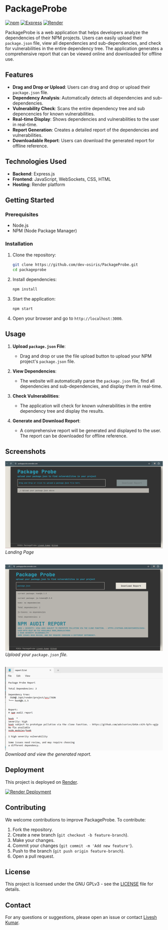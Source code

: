 
# PackageProbe

[![npm](https://img.shields.io/badge/npm-v9.5.0-red)](https://npmjs.com)
[![Express](https://img.shields.io/badge/express-v4.19.2-blue)](https://expressjs.com)
[![Render](https://img.shields.io/badge/deployed_on-Render-black?labelColor=darkgreen)](https://render.com)

PackageProbe is a web application that helps developers analyze the dependencies of their NPM projects. Users can easily upload their `package.json` file, view all dependencies and sub-dependencies, and check for vulnerabilities in the entire dependency tree. The application generates a comprehensive report that can be viewed online and downloaded for offline use.

## Features

- **Drag and Drop or Upload**: Users can drag and drop or upload their `package.json` file.
- **Dependency Analysis**: Automatically detects all dependencies and sub-dependencies.
- **Vulnerability Check**: Scans the entire dependency tree and sub depencencies for known vulnerabilities.
- **Real-time Display**: Shows dependencies and vulnerabilities to the user in real-time.
- **Report Generation**: Creates a detailed report of the dependencies and vulnerabilities.
- **Downloadable Report**: Users can download the generated report for offline reference.

## Technologies Used

- **Backend**: Express.js
- **Frontend**: JavaScript, WebSockets, CSS, HTML
- **Hosting**: Render platform

## Getting Started

### Prerequisites

- Node.js
- NPM (Node Package Manager)

### Installation

1. Clone the repository:

    ```bash
    git clone https://github.com/dev-osiris/PackageProbe.git
    cd packageprobe
    ```

2. Install dependencies:

    ```bash
    npm install
    ```

3. Start the application:

    ```bash
    npm start
    ```

4. Open your browser and go to `http://localhost:3000`.

## Usage

1. **Upload `package.json` File**:
   - Drag and drop or use the file upload button to upload your NPM project's `package.json` file.

2. **View Dependencies**:
   - The website will automatically parse the `package.json` file, find all dependencies and sub-dependencies, and display them in real-time.

3. **Check Vulnerabilities**:
   - The application will check for known vulnerabilities in the entire dependency tree and display the results.

4. **Generate and Download Report**:
   - A comprehensive report will be generated and displayed to the user. The report can be downloaded for offline reference.

## Screenshots

![LandingPage](./public/images/LandingPage.png)
*Landing Page*  
<br>

![Upload](./public/images/upload.png)
*Upload your `package.json` file.*  
<br>

![Report](./public/images/report.png)
*Download and view the generated report.*

## Deployment

This project is deployed on [Render](https://packageprobe.onrender.com/).

[![Render Deployment](https://img.shields.io/badge/deployed%20on-Render-blue)](https://packageprobe.onrender.com/)

## Contributing

We welcome contributions to improve PackageProbe. To contribute:

1. Fork the repository.
2. Create a new branch (`git checkout -b feature-branch`).
3. Make your changes.
4. Commit your changes (`git commit -m 'Add new feature'`).
5. Push to the branch (`git push origin feature-branch`).
6. Open a pull request.

## License

This project is licensed under the GNU GPLv3 - see the [LICENSE](/LICENSE) file for details.

## Contact

For any questions or suggestions, please open an issue or contact [Livesh Kumar](mailto:liveshkumar123@gmail.com).

